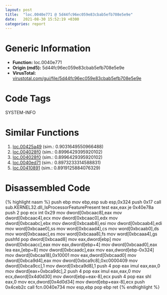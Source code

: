 ```yaml
---
layout: post
title:  "loc.0040e771 @ 5d44fc96ec059e83cbab5efb708e5e9e"
date:   2021-08-30 15:52:19 +0300
categories: report
---
```


# Generic Information
- **Function:** loc.0040e771
- **Origin (md5):** 5d44fc96ec059e83cbab5efb708e5e9e
- **VirusTotal:** [virustotal.com/gui/file/5d44fc96ec059e83cbab5efb708e5e9e][virustotal_ref]

# Code Tags
<span class="tag" id="SYSTEM-INFO">SYSTEM-INFO</span>


# Similar Functions

1. [loc.00425a49][similar_1_ref] (sim.: 0.9031649550966488)
2. [loc.004028f0][similar_2_ref] (sim.: 0.8996429395920102)
3. [loc.004028f0][similar_3_ref] (sim.: 0.8996429395920102)
4. [loc.0040ed71][similar_4_ref] (sim.: 0.8973233314588831)
5. [loc.00410891][similar_5_ref] (sim.: 0.8919125884076329)


# Disassembled Code

{% highlight nasm %}
push ebp
mov ebp,esp
sub esp,0x324
push 0x17
call sub.KERNEL32.dll_IsProcessorFeaturePresent
test eax,eax
je 0x40e78a
push 2
pop ecx
int 0x29
mov dword[0xbcaac8],eax
mov dword[0xbcaac4],ecx
mov dword[0xbcaac0],edx
mov dword[0xbcaabc],ebx
mov dword[0xbcaab8],esi
mov dword[0xbcaab4],edi
mov word[0xbcaae0],ss
mov word[0xbcaad4],cs
mov word[0xbcaab0],ds
mov word[0xbcaaac],es
mov word[0xbcaaa8],fs
mov word[0xbcaaa4],gs
pushfd 
pop dword[0xbcaad8]
mov eax,dword[ebp]
mov dword[0xbcaacc],eax
mov eax,dword[ebp+4]
mov dword[0xbcaad0],eax
lea eax,[ebp+8]
mov dword[0xbcaadc],eax
mov eax,dword[ebp-0x324]
mov dword[0xbcaa18],0x10001
mov eax,dword[0xbcaad0]
mov dword[0xbca9d4],eax
mov dword[0xbca9c8],0xc0000409
mov dword[0xbca9cc],1
mov dword[0xbca9d8],1
push 4
pop eax
imul eax,eax,0
mov dword[eax+0xbca9dc],2
push 4
pop eax
imul eax,eax,0
mov ecx,dword[0x4d0d30]
mov dword[ebp+eax-8],ecx
push 4
pop eax
shl eax,0
mov ecx,dword[0x4d0d34]
mov dword[ebp+eax-8],ecx
push 0x4ceb2c
call fcn.0040e734
mov esp,ebp
pop ebp
ret 
{% endhighlight %}


[similar_1_ref]: /report/loc.00425a49@38d41d729f8f30faf0dd96f0c7acba4b
[similar_2_ref]: /report/loc.004028f0@03a5d7e745838b7e7a4c7d09dcb64e60
[similar_3_ref]: /report/loc.004028f0@ea6f23b2cb496f8773ec04df5c0f8d87
[similar_4_ref]: /report/loc.0040ed71@fec037c981b84fb9df87dac6521840c9
[similar_5_ref]: /report/loc.00410891@c5a9328b4292c431a6e3f48185308528
[virustotal_ref]: https://www.virustotal.com/gui/file/5d44fc96ec059e83cbab5efb708e5e9e